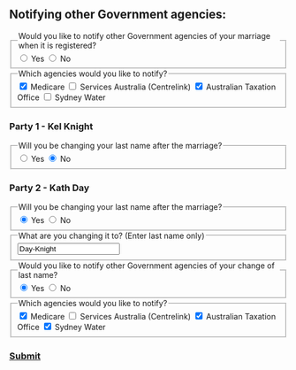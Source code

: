 <h2> Notifying other Government agencies: </h2> 
<div class="nsw-forms">
        <div class="nsw-form-group">
            <fieldset class="nsw-form-fieldset">
            <legend>
            <span class="nsw-form-legend-text">Would you like to notify other Government agencies of your marriage when it is registered?</span>
            </legend>
            <div class="nsw-form-radio">
               <input class="nsw-form-radio__input" type="radio" name="{notificationyes}" id="{notificationyes}" checked>
               <label class="nsw-form-radio__label" for="{notificationyes}">Yes</label>
               <input class="nsw-form-radio__input" type="radio" name="{notificationno}" id="{notificationno}">
               <label class="nsw-form-radio__label" for="{notificationno}">No</label>
            </div>
           </fieldset>
        </div> 
<div class="nsw-forms">
        <div class="nsw-form-group">
            <fieldset class="nsw-form-fieldset">
            <legend>
            <span class="nsw-form-legend-text">Which agencies would you like to notify?</span>
            </legend>
            <div class="nsw-form-checkbox">
               <input class="nsw-form-checkbox__input" type="checkbox" name="{Medicare}" id="{Medicareyes}" checked>
               <label class="nsw-form-checkbox__label" for="{Medicareyes}">Medicare</label>
               <input class="nsw-form-checkbox__input" type="checkbox" name="{Centrelink}" id="{Centrelinkyes}">
               <label class="nsw-form-checkbox__label" for="{Cetrelinkyes}">Services Australia (Centrelink)</label>
               <input class="nsw-form-checkbox__input" type="checkbox" name="{ATO}" id="{ATOyes}" checked>
               <label class="nsw-form-checkbox__label" for="{ATOyes}">Australian Taxation Office</label>
               <input class="nsw-form-checkbox__input" type="checkbox" name="{SydneyWater}" id="{SydneyWateryes}">
               <label class="nsw-form-checkbox__label" for="{SydneyWateryes}">Sydney Water</label>               
            </div>
           </fieldset>
        </div>       
<h3> Party 1 - Kel Knight </h3>
<div class="nsw-forms">
        <div class="nsw-form-group">
            <fieldset class="nsw-form-fieldset">
            <legend>
            <span class="nsw-form-legend-text">Will you be changing your last name after the marriage?</span>
            </legend>
            <div class="nsw-form-radio">
               <input class="nsw-form-radio__input" type="radio" name="{lastnameyes}" id="{lastnameyes}">
               <label class="nsw-form-radio__label" for="{party1lastnameyes}">Yes</label>
               <input class="nsw-form-radio__input" type="radio" name="{lastnameno}" id="{party1lastnameno}" checked>
               <label class="nsw-form-radio__label" for="{party1lastnameno}">No</label>
            </div>
           </fieldset>
        </div> 
        
        
<h3> Party 2 - Kath Day </h3>
<div class="nsw-forms">
        <div class="nsw-form-group">
            <fieldset class="nsw-form-fieldset">
            <legend>
            <span class="nsw-form-legend-text">Will you be changing your last name after the marriage?</span>
            </legend>
            <div class="nsw-form-radio">
               <input class="nsw-form-radio__input" type="radio" name="{lastnameyes}" id="{party2lastnameyes}" checked>
               <label class="nsw-form-radio__label" for="{party2lastnameyes}">Yes</label>
               <input class="nsw-form-radio__input" type="radio" name="{lastnameno}" id="{party2lastnameno}">
               <label class="nsw-form-radio__label" for="{party2lastnameno}">No</label>
            </div>
           </fieldset>
        </div>      
          <div class="nsw-form-group">
            <fieldset class="nsw-form-fieldset">
            <legend>
            <span class="nsw-form-legend-text">What are you changing it to? (Enter last name only)</span>
            </legend>
            <div class="nsw-form-text">
               <input class="nsw-form-text__input" type="text" name="{newlastname}" id="{party2newlastname}" value="Day-Knight">
            </div>          
           </fieldset>
        </div>   
<div class="nsw-forms">
        <div class="nsw-form-group">
            <fieldset class="nsw-form-fieldset">
            <legend>
            <span class="nsw-form-legend-text">Would you like to notify other Government agencies of your change of last name?</span>
            </legend>
            <div class="nsw-form-radio">
               <input class="nsw-form-radio__input" type="radio" name="{notificationyes}" id="{notificationyes}" checked>
               <label class="nsw-form-radio__label" for="{notificationyes}">Yes</label>
               <input class="nsw-form-radio__input" type="radio" name="{notificationno}" id="{notificationno}">
               <label class="nsw-form-radio__label" for="{notificationno}">No</label>
            </div>
           </fieldset>
        </div> 
<div class="nsw-forms">
        <div class="nsw-form-group">
            <fieldset class="nsw-form-fieldset">
            <legend>
            <span class="nsw-form-legend-text">Which agencies would you like to notify?</span>
            </legend>
            <div class="nsw-form-checkbox">
               <input class="nsw-form-checkbox__input" type="checkbox" name="{Medicare}" id="{Medicareyes}" checked>
               <label class="nsw-form-checkbox__label" for="{Medicareyes}">Medicare</label>
               <input class="nsw-form-checkbox__input" type="checkbox" name="{Centrelink}" id="{Centrelinkyes}">
               <label class="nsw-form-checkbox__label" for="{Cetrelinkyes}">Services Australia (Centrelink)</label>
               <input class="nsw-form-checkbox__input" type="checkbox" name="{ATO}" id="{ATOyes}" checked>
               <label class="nsw-form-checkbox__label" for="{ATOyes}">Australian Taxation Office</label>
               <input class="nsw-form-checkbox__input" type="checkbox" name="{SydneyWater}" id="{SydneyWateryes}" checked>
               <label class="nsw-form-checkbox__label" for="{SydneyWateryes}">Sydney Water</label>               
            </div>
           </fieldset>
        </div>    
        
<h3>
<a href="https://clairehanna.github.io/NOIM-Prototype/submit/" class="nsw-button nsw-button--primary">Submit</a>        
       </h3>        

